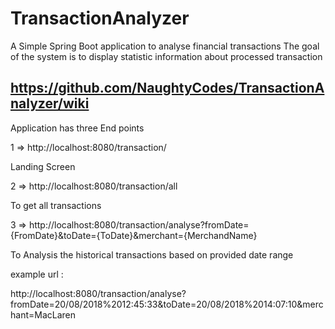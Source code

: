 # TransactionAnalyzer

A Simple Spring Boot application to analyse financial transactions
The goal of the system is to display statistic information about processed transaction

## https://github.com/NaughtyCodes/TransactionAnalyzer/wiki

Application has three End points

1 => http://localhost:8080/transaction/

Landing Screen

2 => http://localhost:8080/transaction/all

To get all transactions

3 => http://localhost:8080/transaction/analyse?fromDate={FromDate}&toDate={ToDate}&merchant={MerchandName}

To Analysis the historical transactions based on provided date range

example url : 

http://localhost:8080/transaction/analyse?fromDate=20/08/2018%2012:45:33&toDate=20/08/2018%2014:07:10&merchant=MacLaren


